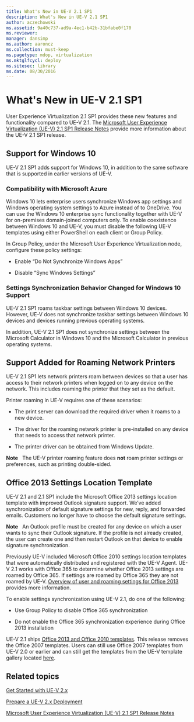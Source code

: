 ```yaml
---
title: What's New in UE-V 2.1 SP1
description: What's New in UE-V 2.1 SP1
author: aczechowski
ms.assetid: 9a40c737-ad9a-4ec1-b42b-31bfabe0f170
ms.reviewer: 
manager: dansimp
ms.author: aaroncz
ms.collection: must-keep
ms.pagetype: mdop, virtualization
ms.mktglfcycl: deploy
ms.sitesec: library
ms.date: 08/30/2016
---
```



# What's New in UE-V 2.1 SP1


User Experience Virtualization 2.1 SP1 provides these new features and functionality compared to UE-V 2.1. The [Microsoft User Experience Virtualization (UE-V) 2.1 SP1 Release Notes](microsoft-user-experience-virtualization--ue-v--21-sp1-release-notes.md) provide more information about the UE-V 2.1 SP1 release.

## Support for Windows 10


UE-V 2.1 SP1 adds support for Windows 10, in addition to the same software that is supported in earlier versions of UE-V.

### Compatibility with Microsoft Azure

Windows 10 lets enterprise users synchronize Windows app settings and Windows operating system settings to Azure instead of to OneDrive. You can use the Windows 10 enterprise sync functionality together with UE-V for on-premises domain-joined computers only. To enable coexistence between Windows 10 and UE-V, you must disable the following UE-V templates using either PowerShell on each client or Group Policy.

In Group Policy, under the Microsoft User Experience Virtualization node, configure these policy settings:

-   Enable “Do Not Synchronize Windows Apps”

-   Disable “Sync Windows Settings”

### Settings Synchronization Behavior Changed for Windows 10 Support

UE-V 2.1 SP1 roams taskbar settings between Windows 10 devices. However, UE-V does not synchronize taskbar settings between Windows 10 devices and devices running previous operating systems.

In addition, UE-V 2.1 SP1 does not synchronize settings between the Microsoft Calculator in Windows 10 and the Microsoft Calculator in previous operating systems.

## Support Added for Roaming Network Printers


UE-V 2.1 SP1 lets network printers roam between devices so that a user has access to their network printers when logged on to any device on the network. This includes roaming the printer that they set as the default.

Printer roaming in UE-V requires one of these scenarios:

-   The print server can download the required driver when it roams to a new device.

-   The driver for the roaming network printer is pre-installed on any device that needs to access that network printer.

-   The printer driver can be obtained from Windows Update.

**Note**  
The UE-V printer roaming feature does **not** roam printer settings or preferences, such as printing double-sided.

 

## Office 2013 Settings Location Template


UE-V 2.1 and 2.1 SP1 include the Microsoft Office 2013 settings location template with improved Outlook signature support. We’ve added synchronization of default signature settings for new, reply, and forwarded emails. Customers no longer have to choose the default signature settings.

**Note**  
An Outlook profile must be created for any device on which a user wants to sync their Outlook signature. If the profile is not already created, the user can create one and then restart Outlook on that device to enable signature synchronization.

 

Previously UE-V included Microsoft Office 2010 settings location templates that were automatically distributed and registered with the UE-V Agent. UE-V 2.1 works with Office 365 to determine whether Office 2013 settings are roamed by Office 365. If settings are roamed by Office 365 they are not roamed by UE-V. [Overview of user and roaming settings for Office 2013](https://go.microsoft.com/fwlink/p/?LinkID=391220) provides more information.

To enable settings synchronization using UE-V 2.1, do one of the following:

-   Use Group Policy to disable Office 365 synchronization

-   Do not enable the Office 365 synchronization experience during Office 2013 installation

UE-V 2.1 ships [Office 2013 and Office 2010 templates](https://technet.microsoft.com/library/dn458932.aspx#autosyncsettings). This release removes the Office 2007 templates. Users can still use Office 2007 templates from UE-V 2.0 or earlier and can still get the templates from the UE-V template gallery located [here](https://go.microsoft.com/fwlink/p/?LinkID=246589).






## Related topics


[Get Started with UE-V 2.x](get-started-with-ue-v-2x-new-uevv2.md)

[Prepare a UE-V 2.x Deployment](prepare-a-ue-v-2x-deployment-new-uevv2.md)

[Microsoft User Experience Virtualization (UE-V) 2.1 SP1 Release Notes](microsoft-user-experience-virtualization--ue-v--21-sp1-release-notes.md)

 

 





